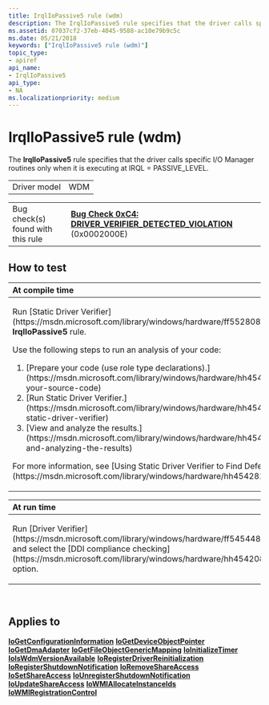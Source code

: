 ```yaml
---
title: IrqlIoPassive5 rule (wdm)
description: The IrqlIoPassive5 rule specifies that the driver calls specific I/O Manager routines only when it is executing at IRQL�  PASSIVE\_LEVEL.
ms.assetid: 07037cf2-37eb-4045-9588-ac10e79b9c5c
ms.date: 05/21/2018
keywords: ["IrqlIoPassive5 rule (wdm)"]
topic_type:
- apiref
api_name:
- IrqlIoPassive5
api_type:
- NA
ms.localizationpriority: medium
---
```


# IrqlIoPassive5 rule (wdm)


The **IrqlIoPassive5** rule specifies that the driver calls specific I/O Manager routines only when it is executing at IRQL = PASSIVE\_LEVEL.

|              |     |
|--------------|-----|
| Driver model | WDM |

|                                   |                                                                                                                                       |
|-----------------------------------|---------------------------------------------------------------------------------------------------------------------------------------|
| Bug check(s) found with this rule | [**Bug Check 0xC4: DRIVER\_VERIFIER\_DETECTED\_VIOLATION**](https://msdn.microsoft.com/library/windows/hardware/ff560187) (0x0002000E) |

How to test
-----------

<table>
<colgroup>
<col width="100%" />
</colgroup>
<thead>
<tr class="header">
<th align="left">At compile time</th>
</tr>
</thead>
<tbody>
<tr class="odd">
<td align="left"><p>Run [Static Driver Verifier](https://msdn.microsoft.com/library/windows/hardware/ff552808) and specify the <strong>IrqlIoPassive5</strong> rule.</p>
Use the following steps to run an analysis of your code:
<ol>
<li>[Prepare your code (use role type declarations).](https://msdn.microsoft.com/library/windows/hardware/hh454281#preparing-your-source-code)</li>
<li>[Run Static Driver Verifier.](https://msdn.microsoft.com/library/windows/hardware/hh454281#running-static-driver-verifier)</li>
<li>[View and analyze the results.](https://msdn.microsoft.com/library/windows/hardware/hh454281#viewing-and-analyzing-the-results)</li>
</ol>
<p>For more information, see [Using Static Driver Verifier to Find Defects in Drivers](https://msdn.microsoft.com/library/windows/hardware/hh454281).</p></td>
</tr>
</tbody>
</table>

<table>
<colgroup>
<col width="100%" />
</colgroup>
<thead>
<tr class="header">
<th align="left">At run time</th>
</tr>
</thead>
<tbody>
<tr class="odd">
<td align="left"><p>Run [Driver Verifier](https://msdn.microsoft.com/library/windows/hardware/ff545448) and select the [DDI compliance checking](https://msdn.microsoft.com/library/windows/hardware/hh454208) option.</p></td>
</tr>
</tbody>
</table>

 

Applies to
----------

[**IoGetConfigurationInformation**](https://msdn.microsoft.com/library/windows/hardware/ff549157)
[**IoGetDeviceObjectPointer**](https://msdn.microsoft.com/library/windows/hardware/ff549198)
[**IoGetDmaAdapter**](https://msdn.microsoft.com/library/windows/hardware/ff549220)
[**IoGetFileObjectGenericMapping**](https://msdn.microsoft.com/library/windows/hardware/ff549231)
[**IoInitializeTimer**](https://msdn.microsoft.com/library/windows/hardware/ff549344)
[**IoIsWdmVersionAvailable**](https://msdn.microsoft.com/library/windows/hardware/ff549382)
[**IoRegisterDriverReinitialization**](https://msdn.microsoft.com/library/windows/hardware/ff549511)
[**IoRegisterShutdownNotification**](https://msdn.microsoft.com/library/windows/hardware/ff549541)
[**IoRemoveShareAccess**](https://msdn.microsoft.com/library/windows/hardware/ff549587)
[**IoSetShareAccess**](https://msdn.microsoft.com/library/windows/hardware/ff550324)
[**IoUnregisterShutdownNotification**](https://msdn.microsoft.com/library/windows/hardware/ff550409)
[**IoUpdateShareAccess**](https://msdn.microsoft.com/library/windows/hardware/ff550412)
[**IoWMIAllocateInstanceIds**](https://msdn.microsoft.com/library/windows/hardware/ff550429)
[**IoWMIRegistrationControl**](https://msdn.microsoft.com/library/windows/hardware/ff550480)
 

 





